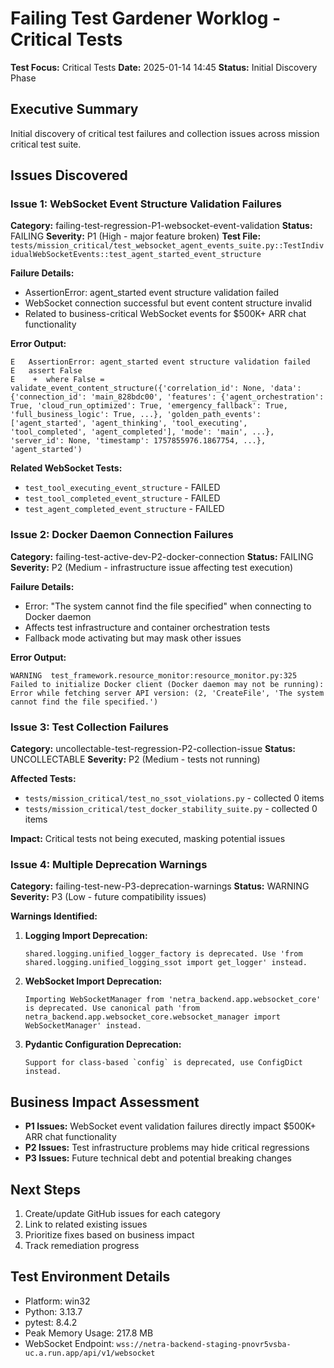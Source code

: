 # Failing Test Gardener Worklog - Critical Tests
**Test Focus:** Critical Tests
**Date:** 2025-01-14 14:45
**Status:** Initial Discovery Phase

## Executive Summary
Initial discovery of critical test failures and collection issues across mission critical test suite.

## Issues Discovered

### Issue 1: WebSocket Event Structure Validation Failures
**Category:** failing-test-regression-P1-websocket-event-validation
**Status:** FAILING
**Severity:** P1 (High - major feature broken)
**Test File:** `tests/mission_critical/test_websocket_agent_events_suite.py::TestIndividualWebSocketEvents::test_agent_started_event_structure`

**Failure Details:**
- AssertionError: agent_started event structure validation failed
- WebSocket connection successful but event content structure invalid
- Related to business-critical WebSocket events for $500K+ ARR chat functionality

**Error Output:**
```
E   AssertionError: agent_started event structure validation failed
E   assert False
E    +  where False = validate_event_content_structure({'correlation_id': None, 'data': {'connection_id': 'main_828bdc00', 'features': {'agent_orchestration': True, 'cloud_run_optimized': True, 'emergency_fallback': True, 'full_business_logic': True, ...}, 'golden_path_events': ['agent_started', 'agent_thinking', 'tool_executing', 'tool_completed', 'agent_completed'], 'mode': 'main', ...}, 'server_id': None, 'timestamp': 1757855976.1867754, ...}, 'agent_started')
```

**Related WebSocket Tests:**
- `test_tool_executing_event_structure` - FAILED
- `test_tool_completed_event_structure` - FAILED
- `test_agent_completed_event_structure` - FAILED

### Issue 2: Docker Daemon Connection Failures
**Category:** failing-test-active-dev-P2-docker-connection
**Status:** FAILING
**Severity:** P2 (Medium - infrastructure issue affecting test execution)

**Failure Details:**
- Error: "The system cannot find the file specified" when connecting to Docker daemon
- Affects test infrastructure and container orchestration tests
- Fallback mode activating but may mask other issues

**Error Output:**
```
WARNING  test_framework.resource_monitor:resource_monitor.py:325 Failed to initialize Docker client (Docker daemon may not be running): Error while fetching server API version: (2, 'CreateFile', 'The system cannot find the file specified.')
```

### Issue 3: Test Collection Failures
**Category:** uncollectable-test-regression-P2-collection-issue
**Status:** UNCOLLECTABLE
**Severity:** P2 (Medium - tests not running)

**Affected Tests:**
- `tests/mission_critical/test_no_ssot_violations.py` - collected 0 items
- `tests/mission_critical/test_docker_stability_suite.py` - collected 0 items

**Impact:** Critical tests not being executed, masking potential issues

### Issue 4: Multiple Deprecation Warnings
**Category:** failing-test-new-P3-deprecation-warnings
**Status:** WARNING
**Severity:** P3 (Low - future compatibility issues)

**Warnings Identified:**
1. **Logging Import Deprecation:**
   ```
   shared.logging.unified_logger_factory is deprecated. Use 'from shared.logging.unified_logging_ssot import get_logger' instead.
   ```

2. **WebSocket Import Deprecation:**
   ```
   Importing WebSocketManager from 'netra_backend.app.websocket_core' is deprecated. Use canonical path 'from netra_backend.app.websocket_core.websocket_manager import WebSocketManager' instead.
   ```

3. **Pydantic Configuration Deprecation:**
   ```
   Support for class-based `config` is deprecated, use ConfigDict instead.
   ```

## Business Impact Assessment
- **P1 Issues:** WebSocket event validation failures directly impact $500K+ ARR chat functionality
- **P2 Issues:** Test infrastructure problems may hide critical regressions
- **P3 Issues:** Future technical debt and potential breaking changes

## Next Steps
1. Create/update GitHub issues for each category
2. Link to related existing issues
3. Prioritize fixes based on business impact
4. Track remediation progress

## Test Environment Details
- Platform: win32
- Python: 3.13.7
- pytest: 8.4.2
- Peak Memory Usage: 217.8 MB
- WebSocket Endpoint: `wss://netra-backend-staging-pnovr5vsba-uc.a.run.app/api/v1/websocket`